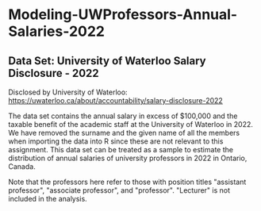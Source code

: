 # Modeling-UWProfessors-Annual-Salaries-2022

## Data Set: University of Waterloo Salary Disclosure - 2022

Disclosed by University of Waterloo:
<https://uwaterloo.ca/about/accountability/salary-disclosure-2022>

The data set contains the annual salary in excess of \$100,000 and the taxable benefit of the academic staff at the University of Waterloo in 2022. We have removed the surname and the given name of all the members when importing the data into R since these are not relevant to this assignment. This data set can be treated as a sample to estimate the distribution of annual salaries of university professors in 2022 in Ontario, Canada. 

Note that the professors here refer to those with position titles "assistant professor", "associate professor", and "professor". "Lecturer" is not included in the analysis.


